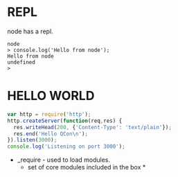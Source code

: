 # REPL
node has a repl.

```text
node
> console.log('Hello from node');
Hello from node
undefined
>
```

# HELLO WORLD

```js
var http = require('http');
http.createServer(function(req,res) {
  res.writeHead(200, {'Content-Type': 'text/plain'});
  res.end('Hello QCon\n');
}).listen(3000);
console.log('Listening on port 3000');
```

* _require - used to load modules. <br>
  * set of core modules included in the box
    * 



